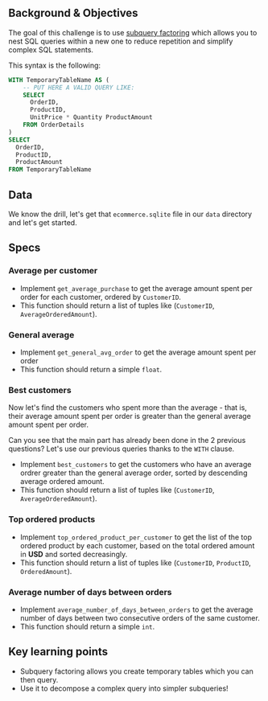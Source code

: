 ## Background & Objectives

The goal of this challenge is to use [subquery factoring](https://modern-sql.com/feature/with) which allows you to nest SQL queries within a new one to reduce repetition and simplify complex SQL statements.

This syntax is the following:

```sql
WITH TemporaryTableName AS (
    -- PUT HERE A VALID QUERY LIKE:
    SELECT
      OrderID,
      ProductID,
      UnitPrice * Quantity ProductAmount
    FROM OrderDetails
)
SELECT
  OrderID,
  ProductID,
  ProductAmount
FROM TemporaryTableName

```
## Data
We know the drill, let's get that `ecommerce.sqlite` file in our `data` directory and let's get started. 

## Specs

### Average per customer

- Implement `get_average_purchase` to get the average amount spent per order for each customer, ordered by `CustomerID`.
- This function should return a list of tuples like (`CustomerID`, `AverageOrderedAmount`).

### General average

- Implement `get_general_avg_order` to get the average amount spent per order
- This function should return a simple `float`.

### Best customers

Now let's find the customers who spent more than the average - that is, their average amount spent per order is greater than the general average amount spent per order.

Can you see that the main part has already been done in the 2 previous questions? Let's use our previous queries thanks to the `WITH` clause.

- Implement `best_customers` to get the customers who have an average ordrer greater than the general average order, sorted by descending average ordered amount.
- This function should return a list of tuples like (`CustomerID`, `AverageOrderedAmount`).

### Top ordered products

- Implement `top_ordered_product_per_customer` to get the list of the top ordered product by each customer, based on the total ordered amount in **USD** and sorted decreasingly.
- This function should return a list of tuples like (`CustomerID`, `ProductID`, `OrderedAmount`).

### Average number of days between orders

- Implement `average_number_of_days_between_orders` to get the average number of days between two consecutive orders of the same customer.
- This function should return a simple `int`.

## Key learning points

- Subquery factoring allows you create temporary tables which you can then query.
- Use it to decompose a complex query into simpler subqueries!
